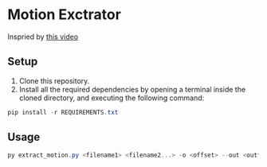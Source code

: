 # Motion Exctrator

Inspried by [this video](https://www.youtube.com/watch?v=NSS6yAMZF78)

## Setup

1. Clone this repository.
2. Install all the required dependencies by opening a terminal inside the cloned directory, and executing the following command:

```powershell
pip install -r REQUIREMENTS.txt
```

## Usage

```powershell
py extract_motion.py <filename1> <filename2...> -o <offset> --out <outfolder/outfile>
```
